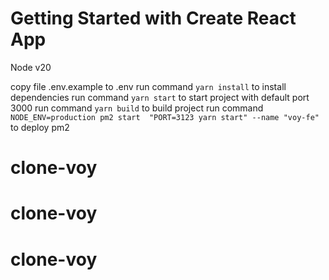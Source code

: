 # Getting Started with Create React App

Node v20

copy file .env.example to .env
run command `yarn install` to install dependencies
run command `yarn start` to start project with default port 3000
run command `yarn build` to build project
run command `NODE_ENV=production pm2 start  "PORT=3123 yarn start" --name "voy-fe"` to deploy pm2
# clone-voy
# clone-voy
# clone-voy
